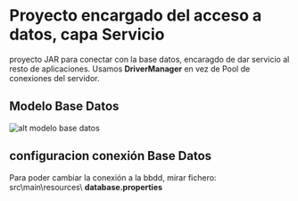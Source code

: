 # Proyecto encargado del acceso a datos, capa Servicio
	
proyecto JAR para conectar con la base datos, encaragdo de dar servicio al resto de aplicaciones.
Usamos **DriverManager** en vez de Pool de conexiones del servidor.

## Modelo Base Datos

![alt modelo base datos](https://github.com/ipartek/java_2018_0508/blob/master/youtube/service/modelo_base_datos.png)


## configuracion conexión Base Datos

Para poder cambiar la conexión a la bbdd, mirar fichero:
	src\main\resources\ **database.properties**

